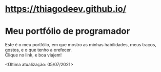 
# https://thiagodeev.github.io/

<h1>Meu portfólio de programador</h1>

Este é o meu portfólio, em que mostro as minhas habilidades, meus traços, gostos, e o que tenho a orefecer.<br>
Clique no link, e boa viajem!

<Última atualização: 05/07/2021>
